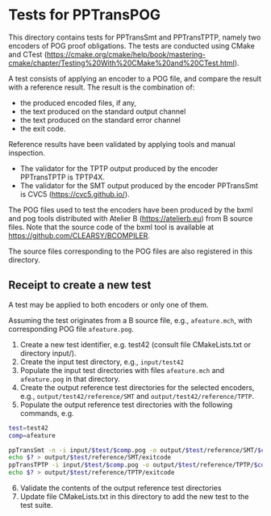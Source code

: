 # Tests for PPTransPOG

This directory contains tests for PPTransSmt and PPTransTPTP, namely two encoders of POG proof obligations.
The tests are conducted using CMake and CTest (<https://cmake.org/cmake/help/book/mastering-cmake/chapter/Testing%20With%20CMake%20and%20CTest.html>).

A test consists of applying an encoder to a POG file, and compare the result with a reference result.
The result is the combination of:

- the produced encoded files, if any,
- the text produced on the standard output channel
- the text produced on the standard error channel
- the exit code.

Reference results have been validated by applying tools and manual inspection.

- The validator for the TPTP output produced by the encoder PPTransTPTP is TPTP4X.
- The validator for the SMT output produced by the encoder PPTransSmt is CVC5 (<https://cvc5.github.io/>).

The POG files used to test the encoders have been produced by the bxml and pog tools distributed with Atelier B (<https://atelierb.eu>) from B source files.
Note that the source code of the bxml tool is available at <https://github.com/CLEARSY/BCOMPILER>.

The source files corresponding to the POG files are also registered in this directory.

## Receipt to create a new test

A test may be applied to both encoders or only one of them.

Assuming the test originates from a B source file, e.g., `afeature.mch`, with corresponding POG file `afeature.pog`.

1. Create a new test identifier, e.g. test42 (consult file CMakeLists.txt or directory input/).
2. Create the input test directory, e.g., `input/test42`
3. Populate the input test directories with files `afeature.mch` and `afeature.pog` in that directory.
4. Create the output reference test directories for the selected encoders, e.g., `output/test42/reference/SMT` and `output/test42/reference/TPTP`.
5. Populate the output reference test directories with the following commands, e.g.

```bash
test=test42
comp=afeature

ppTransSmt -n -i input/$test/$comp.pog -o output/$test/reference/SMT/$comp > output/$test/reference/SMT/stdout 2> output/$test/reference/SMT/stderr
echo $? > output/$test/reference/SMT/exitcode
ppTransTPTP -i input/$test/$comp.pog -o output/$test/reference/TPTP/$comp > output/$test/reference/TPTP/stdout 2> output/$test/reference/TPTP/stderr
echo $? > output/$test/reference/TPTP/exitcode
```

6. Validate the contents of the output reference test directories
7. Update file CMakeLists.txt in this directory to add the new test to the test suite.
